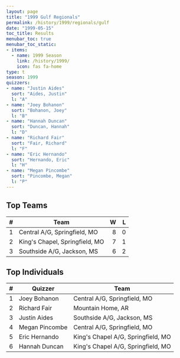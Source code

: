 ```yaml
---
layout: page
title: "1999 Gulf Regionals"
permalink: /history/1999/regionals/gulf
date: "1999-05-15"
toc_title: Results
menubar_toc: true
menubar_toc_static:
- items:
  - name: 1999 Season
    link: /history/1999/
    icon: fas fa-home
type: t
season: 1999
quizzers:
- name: "Justin Aides"
  sort: "Aides, Justin"
  l: "A"
- name: "Joey Bohanon"
  sort: "Bohanon, Joey"
  l: "B"
- name: "Hannah Duncan"
  sort: "Duncan, Hannah"
  l: "D"
- name: "Richard Fair"
  sort: "Fair, Richard"
  l: "F"
- name: "Eric Hernando"
  sort: "Hernando, Eric"
  l: "H"
- name: "Megan Pincombe"
  sort: "Pincombe, Megan"
  l: "P"
---
```


## Top Teams

|    # | Team                           |    W |    L |
| ---: | ------------------------------ | ---: | ---: |
|    1 | Central A/G, Springfield, MO   |    8 |    0 |
|    2 | King's Chapel, Springfield, MO |    7 |    1 |
|    3 | Southside A/G, Jackson, MS     |    6 |    2 |

## Top Individuals

|    # | Quizzer        | Team                               |
| ---: | -------------- | ---------------------------------- |
|    1 | Joey Bohanon   | Central A/G, Springfield, MO       |
|    2 | Richard Fair   | Mountain Home, AR                  |
|    3 | Justin Aides   | Southside A/G, Jackson, MS         |
|    4 | Megan Pincombe | Central A/G, Springfield, MO       |
|    5 | Eric Hernando  | King's Chapel A/G, Springfield, MO |
|    6 | Hannah Duncan  | King's Chapel A/G, Springfield, MO |